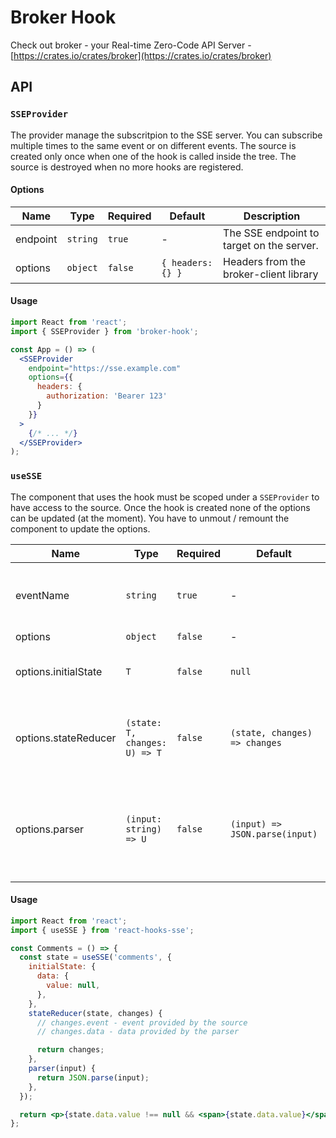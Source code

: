 # Broker Hook

Check out broker - your Real-time Zero-Code API Server - [https://crates.io/crates/broker](https://crates.io/crates/broker)

## API

### `SSEProvider`

The provider manage the subscritpion to the SSE server. You can subscribe multiple times to the same event or on different events. The source is created only once when one of the hook is called inside the tree. The source is destroyed when no more hooks are registered.

#### Options

| Name     | Type     | Required | Default                      | Description                                                                                                             |
| -------- | -------- | -------- | ---------------------------- | ----------------------------------------------------------------------------------------------------------------------- |
| endpoint | `string` | `true`   | -                            | The SSE endpoint to target on the server.                                                                               |
| options  | `object` | `false`  | `{ headers: {} }`            | Headers from the broker-client library                                                                                  |

#### Usage

```jsx
import React from 'react';
import { SSEProvider } from 'broker-hook';

const App = () => (
  <SSEProvider
    endpoint="https://sse.example.com"
    options={{
      headers: {
        authorization: 'Bearer 123'
      }
    }}
  >
    {/* ... */}
  </SSEProvider>
);
```

### `useSSE`

The component that uses the hook must be scoped under a `SSEProvider` to have access to the source. Once the hook is created none of the options can be updated (at the moment). You have to unmout / remount the component to update the options.


| Name                 | Type                          | Required | Default                        | Description                                                                     |
| -------------------- | ----------------------------- | -------- | ------------------------------ | ------------------------------------------------------------------------------  |
| eventName            | `string`                      | `true`   | -                              | The name of the event that you want to listen.                                  |
| options              | `object`                      | `false`  | -                              | -                                                                               |
| options.initialState | `T`                           | `false`  | `null`                         | The initial state to use on the first render.                                   |
| options.stateReducer | `(state: T, changes: U) => T` | `false`  | `(state, changes) => changes`  | The state reducer to control how the state should be updated.                   |
| options.parser       | `(input: string) => U`        | `false`  | `(input) => JSON.parse(input)` | The parser to control how the event from the server is provided to the reducer. |

#### Usage

```jsx
import React from 'react';
import { useSSE } from 'react-hooks-sse';

const Comments = () => {
  const state = useSSE('comments', {
    initialState: {
      data: {
        value: null,
      },
    },
    stateReducer(state, changes) {
      // changes.event - event provided by the source
      // changes.data - data provided by the parser

      return changes;
    },
    parser(input) {
      return JSON.parse(input);
    },
  });

  return <p>{state.data.value !== null && <span>{state.data.value}</span>}</p>;
};
```
